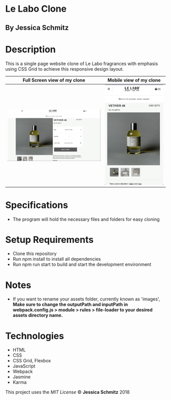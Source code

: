 # Le Labo Clone

## By Jessica Schmitz

# Description
This is a single page website clone of Le Labo fragrances with emphasis using CSS Grid to achieve this responsive design layout.

| Full Screen view of my clone | Mobile view of my clone |
| ------------- | -------------- |
| ![Application Screenshot](src/images/clone-wide.png) | ![Application Screenshot](src/images/clone-mobile.png) |


# Specifications
* The program will hold the necessary files and folders for easy cloning


# Setup Requirements
* Clone this repository
* Run npm install to install all dependencies
* Run npm run start to build and start the development environment

# Notes
* If you want to rename your assets folder, currently known as 'images', **Make sure to change the outputPath and inputPath in webpack.config.js > module > rules > file-loader to your desired assets directory name.**

# Technologies
* HTML
* CSS
* CSS Grid, Flexbox
* JavaScript
* Webpack
* Jasmine
* Karma

This project uses the _MIT License_
&copy; **Jessica Schmitz** 2018
